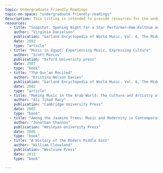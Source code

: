 ```yaml
---
topic: Undergraduate Friendly Readings
topic-no-space: "undergraduate-friendly-readings"
description: This listing is intended to provide resources for the undergraduate-level classroom. This is just a cursory start, send along chapters, articles, or books that you have bread or used in your classes!
resources:
  - title: "Snapshot: Opening Night for a Star Performer—Umm Kulthum and Inta Umri"
    author: "Virginia Danielson"
    publication: "Garland Encyclopedia of World Music, Vol. 6, The Middle East"
    date: 2002
    type: "article"
  - title: "Music in Egypt: Experiencing Music, Expressing Culture"
    author: "Scott Marcus"
    publication: "Oxford University press"
    date: 2007
    type: "book"
  - title: "The Qur’an Recited"
    author: "Kristina Nelson Davies"
    publication: "Garland Encyclopedia of World Music, Vol. 6, The Middle East"
    date: 2002
    type: "article"
  - title: "Making Music in the Arab World: The Culture and Artistry of Tarab"
    author: "Ali Jihad Racy"
    publication: "Cambridge University Press"
    date: 2003
    type: "book"
  - title: "Among the Jasmine Trees: Music and Modernity in Contemporary Syria"
    author: "Jonathan Shannon"
    publication: "Wesleyan University Press"
    date: 2006
    type: "book"
  - title: "A History of the Modern Middle East"
    author: "William Cleveland"
    publication: "Westview Press"
    date: 2013
    type: "book"

---
```

